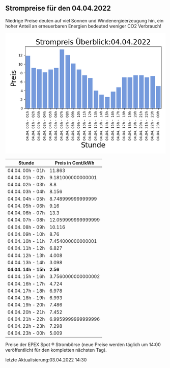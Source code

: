 
## Strompreise für den 04.04.2022

Niedrige Preise deuten auf viel Sonnen und Windenergieerzeugung hin, ein hoher Anteil an erneuerbaren Energien bedeuted weniger CO2 Verbrauch!

![Strompreis übersicht](imgs/strompreis_uebersicht.png)

| Stunde | Preis in Cent/kWh |
|---|---|
| 04.04. 00h -  01h | 11.863 | 
| 04.04. 01h -  02h | 9.181000000000001 | 
| 04.04. 02h -  03h | 8.8 | 
| 04.04. 03h -  04h | 8.156 | 
| 04.04. 04h -  05h | 8.748999999999999 | 
| 04.04. 05h -  06h | 9.16 | 
| 04.04. 06h -  07h | 13.3 | 
| 04.04. 07h -  08h | 12.059999999999999 | 
| 04.04. 08h -  09h | 10.116 | 
| 04.04. 09h -  10h | 8.76 | 
| 04.04. 10h -  11h | 7.454000000000001 | 
| 04.04. 11h -  12h | 6.827 | 
| 04.04. 12h -  13h | 4.008 | 
| 04.04. 13h -  14h | 3.098 | 
| **04.04. 14h -  15h** | **2.56** | 
| 04.04. 15h -  16h | 3.7560000000000002 | 
| 04.04. 16h -  17h | 4.724 | 
| 04.04. 17h -  18h | 6.978 | 
| 04.04. 18h -  19h | 6.993 | 
| 04.04. 19h -  20h | 7.486 | 
| 04.04. 20h -  21h | 7.452 | 
| 04.04. 21h -  22h | 6.9959999999999996 | 
| 04.04. 22h -  23h | 7.298 | 
| 04.04. 23h -  00h | 5.009 | 

Preise der EPEX Spot ® Strombörse (neue Preise werden täglich um 14:00 veröffentlicht für den kompletten nächsten Tag).

letzte Aktualisierung:03.04.2022 14:30